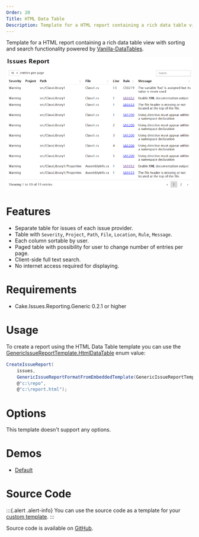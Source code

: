 ```yaml
---
Order: 20
Title: HTML Data Table
Description: Template for a HTML report containing a rich data table view with sorting and search functionality.
---
```

Template for a HTML report containing a rich data table view with sorting and search functionality powered by [Vanilla-DataTables].

![HTML Data Table](htmldatatable01.png "HTML Data Table")

# Features

* Separate table for issues of each issue provider.
* Table with `Severity`, `Project`, `Path`, `File`, `Location`, `Rule`, `Message`.
* Each column sortable by user.
* Paged table with possibility for user to change number of entries per page.
* Client-side full text search.
* No internet access required for displaying.

# Requirements

* Cake.Issues.Reporting.Generic 0.2.1 or higher

# Usage

To create a report using the HTML Data Table template you can use the [GenericIssueReportTemplate.HtmlDataTable] enum value:

```csharp
CreateIssueReport(
    issues,
    GenericIssueReportFormatFromEmbeddedTemplate(GenericIssueReportTemplate.HtmlDataTable),
    @"c:\repo",
    @"c:\report.html");
```

# Options

This template doesn't support any options.

# Demos

* <a href="htmldatatable-demo-default.html" target="_blank">Default</a>

# Source Code

:::{.alert .alert-info}
You can use the source code as a template for your [custom template].
:::

Source code is available on [GitHub].

[Vanilla-DataTables]: https://github.com/Mobius1/Vanilla-DataTables
[GenericIssueReportTemplate.HtmlDataTable]: ../../../../../Cake.Issues.Website/api/Cake.Issues.Reporting.Generic/GenericIssueReportTemplate/62ADE81F
[custom template]: ../examples/custom-template
[GitHub]: https://github.com/cake-contrib/Cake.Issues.Reporting.Generic/blob/develop/src/Cake.Issues.Reporting.Generic/Templates/DataTable.cshtml
